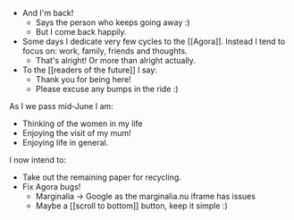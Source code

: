 - And I'm back!
  - Says the person who keeps going away :)
  - But I come back happily.
- Some days I dedicate very few cycles to the [[Agora]]. Instead I tend to focus on: work, family, friends and thoughts.
  - That's alright! Or more than alright actually.
- To the [[readers of the future]] I say:
  - Thank you for being here!
  - Please excuse any bumps in the ride :)

As I we pass mid-June I am:

- Thinking of the women in my life
- Enjoying the visit of my mum!
- Enjoying life in general.

I now intend to:

- Take out the remaining paper for recycling.
- Fix Agora bugs!
  - Marginalia -> Google as the marginalia.nu iframe has issues
  - Maybe a [[scroll to bottom]] button, keep it simple :)